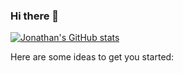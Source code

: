 ### Hi there 👋

<!-- [![Jonathan's GitHub stats](https://github-readme-stats.vercel.app/api?username=Jc-008)](https://github.com/anuraghazra/github-readme-stats) -->
[![Jonathan's GitHub stats](https://github-readme-stats.vercel.app/api?username=Jc-008&count_private=true)](https://github.com/anuraghazra/github-readme-stats)
<!-- ![Anurag's GitHub stats](https://github-readme-stats.vercel.app/api?username=Jc-008&count_private=true) -->


Here are some ideas to get you started:

<!-- - 🔭 I’m currently working on ...
- 🌱 I’m currently learning ...
- 👯 I’m looking to collaborate on ...
- 🤔 I’m looking for help with ...
- 💬 Ask me about ...
- 📫 How to reach me: ...
- 😄 Pronouns: ...
- ⚡ Fun fact: ... -->
